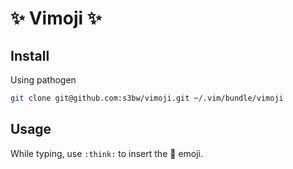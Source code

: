 # ✨ Vimoji ✨

## Install

Using pathogen

```bash
git clone git@github.com:s3bw/vimoji.git ~/.vim/bundle/vimoji
```

## Usage

While typing, use `:think:` to insert the 🤔 emoji.
